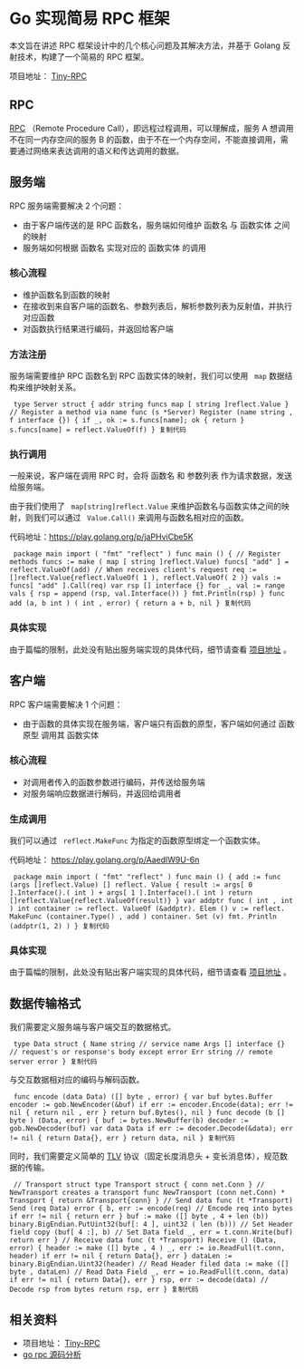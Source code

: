# Go 实现简易 RPC 框架 #

本文旨在讲述 RPC 框架设计中的几个核心问题及其解决方法，并基于 Golang 反射技术，构建了一个简易的 RPC 框架。

项目地址： [Tiny-RPC]( https://link.juejin.im?target=https%3A%2F%2Fgithub.com%2FJiahonzheng%2FTiny-RPC )

## RPC ##

[RPC]( https://link.juejin.im?target=https%3A%2F%2Fen.wikipedia.org%2Fwiki%2FRemote_procedure_call ) （Remote Procedure Call），即远程过程调用，可以理解成，服务 A 想调用不在同一内存空间的服务 B 的函数，由于不在一个内存空间，不能直接调用，需要通过网络来表达调用的语义和传达调用的数据。

## 服务端 ##

RPC 服务端需要解决 2 个问题：

* 由于客户端传送的是 RPC 函数名，服务端如何维护 函数名 与 函数实体 之间的映射
* 服务端如何根据 函数名 实现对应的 函数实体 的调用

### 核心流程 ###

* 维护函数名到函数的映射
* 在接收到来自客户端的函数名、参数列表后，解析参数列表为反射值，并执行对应函数
* 对函数执行结果进行编码，并返回给客户端

### 方法注册 ###

服务端需要维护 RPC 函数名到 RPC 函数实体的映射，我们可以使用 ` map` 数据结构来维护映射关系。

` type Server struct { addr string funcs map [ string ]reflect.Value } // Register a method via name func (s *Server) Register (name string , f interface {}) { if _, ok := s.funcs[name]; ok { return } s.funcs[name] = reflect.ValueOf(f) } 复制代码`

### 执行调用 ###

一般来说，客户端在调用 RPC 时，会将 函数名 和 参数列表 作为请求数据，发送给服务端。

由于我们使用了 ` map[string]reflect.Value` 来维护函数名与函数实体之间的映射，则我们可以通过 ` Value.Call()` 来调用与函数名相对应的函数。

代码地址：https://play.golang.org/p/jaPHviCbe5K

` package main import ( "fmt" "reflect" ) func main () { // Register methods funcs := make ( map [ string ]reflect.Value) funcs[ "add" ] = reflect.ValueOf(add) // When receives client's request req := []reflect.Value{reflect.ValueOf( 1 ), reflect.ValueOf( 2 )} vals := funcs[ "add" ].Call(req) var rsp [] interface {} for _, val := range vals { rsp = append (rsp, val.Interface()) } fmt.Println(rsp) } func add (a, b int ) ( int , error) { return a + b, nil } 复制代码`

### 具体实现 ###

由于篇幅的限制，此处没有贴出服务端实现的具体代码，细节请查看 [项目地址]( https://link.juejin.im?target=https%3A%2F%2Fgithub.com%2FJiahonzheng%2FTiny-RPC ) 。

## 客户端 ##

RPC 客户端需要解决 1 个问题：

* 由于函数的具体实现在服务端，客户端只有函数的原型，客户端如何通过 函数原型 调用其 函数实体

### 核心流程 ###

* 对调用者传入的函数参数进行编码，并传送给服务端
* 对服务端响应数据进行解码，并返回给调用者

### 生成调用 ###

我们可以通过 ` reflect.MakeFunc` 为指定的函数原型绑定一个函数实体。

代码地址： https://play.golang.org/p/AaedlW9U-6n

` package main import ( "fmt" "reflect" ) func main () { add := func (args []reflect.Value) [] reflect. Value { result := args[ 0 ].Interface().( int ) + args[ 1 ].Interface().( int ) return []reflect.Value{reflect.ValueOf(result)} } var addptr func ( int , int ) int container := reflect. ValueOf (&addptr). Elem () v := reflect. MakeFunc (container.Type() , add ) container. Set (v) fmt. Println (addptr(1, 2) ) } 复制代码`

### 具体实现 ###

由于篇幅的限制，此处没有贴出客户端实现的具体代码，细节请查看 [项目地址]( https://link.juejin.im?target=https%3A%2F%2Fgithub.com%2FJiahonzheng%2FTiny-RPC ) 。

## 数据传输格式 ##

我们需要定义服务端与客户端交互的数据格式。

` type Data struct { Name string // service name Args [] interface {} // request's or response's body except error Err string // remote server error } 复制代码`

与交互数据相对应的编码与解码函数。

` func encode (data Data) ([] byte , error) { var buf bytes.Buffer encoder := gob.NewEncoder(&buf) if err := encoder.Encode(data); err != nil { return nil , err } return buf.Bytes(), nil } func decode (b [] byte ) (Data, error) { buf := bytes.NewBuffer(b) decoder := gob.NewDecoder(buf) var data Data if err := decoder.Decode(&data); err != nil { return Data{}, err } return data, nil } 复制代码`

同时，我们需要定义简单的 [TLV]( https://link.juejin.im?target=https%3A%2F%2Fen.wikipedia.org%2Fwiki%2FType-length-value ) 协议（固定长度消息头 + 变长消息体），规范数据的传输。

` // Transport struct type Transport struct { conn net.Conn } // NewTransport creates a transport func NewTransport (conn net.Conn) * Transport { return &Transport{conn} } // Send data func (t *Transport) Send (req Data) error { b, err := encode(req) // Encode req into bytes if err != nil { return err } buf := make ([] byte , 4 + len (b)) binary.BigEndian.PutUint32(buf[: 4 ], uint32 ( len (b))) // Set Header field copy (buf[ 4 :], b) // Set Data field _, err = t.conn.Write(buf) return err } // Receive data func (t *Transport) Receive () (Data, error) { header := make ([] byte , 4 ) _, err := io.ReadFull(t.conn, header) if err != nil { return Data{}, err } dataLen := binary.BigEndian.Uint32(header) // Read Header filed data := make ([] byte , dataLen) // Read Data Field _, err = io.ReadFull(t.conn, data) if err != nil { return Data{}, err } rsp, err := decode(data) // Decode rsp from bytes return rsp, err } 复制代码`

## 相关资料 ##

* 项目地址： [Tiny-RPC]( https://link.juejin.im?target=https%3A%2F%2Fgithub.com%2FJiahonzheng%2FTiny-RPC )
* [go rpc 源码分析]( https://link.juejin.im?target=https%3A%2F%2Fsegmentfault.com%2Fa%2F1190000013532622 )